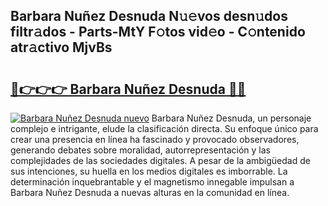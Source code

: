 ## Barbara Nuñez Desnuda N𝚞𝚎vos desn𝚞dos filtr𝚊dos - Parts-MtY F𝚘tos vid𝚎o - C𝚘ntenido atr𝚊ctivo MjvBs

# <h2><a href="http://mb2yxe.tromn.icu/?c=Barbara+Nu%c3%b1ez+Desnuda">🔗👉👉👉 Barbara Nuñez Desnuda 🔗🔗</a></h2>

[![Barbara Nuñez Desnuda nuevo](https://i.imgur.com/pEAQMta.gif)](http://mb2yxe.tromn.icu/?c=Barbara+Nu%c3%b1ez+Desnuda)
Barbara Nuñez Desnuda, un personaje complejo e intrigante, elude la clasificación directa. Su enfoque único para crear una presencia en línea ha fascinado y provocado observadores, generando debates sobre moralidad, autorrepresentación y las complejidades de las sociedades digitales. A pesar de la ambigüedad de sus intenciones, su huella en los medios digitales es imborrable. La determinación inquebrantable y el magnetismo innegable impulsan a Barbara Nuñez Desnuda a nuevas alturas en la comunidad en línea.
